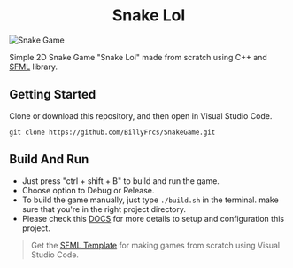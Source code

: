 <h1 align="center">Snake Lol</h1>

![Snake Game](https://github.com/BillyFrcs/SnakeGame/blob/master/assets/example/Snake.png)

Simple 2D Snake Game "Snake Lol" made from scratch using C++ and [SFML](https://www.sfml-dev.org/index.php) library.

## Getting Started

Clone or download this repository, and then open in Visual Studio Code.

```
git clone https://github.com/BillyFrcs/SnakeGame.git
```

## Build And Run

- Just press "ctrl + shift + B" to build and run the game.
- Choose option to Debug or Release.
- To build the game manually, just type `./build.sh` in the terminal. make sure that you're in the right project directory.
- Please check this [DOCS](https://github.com/BillyFrcs/SnakeGame/blob/master/Template/README.md) for more details to setup and configuration this project.

> Get the [SFML Template](https://github.com/andrew-r-king/sfml-vscode-boilerplate) for making games from scratch using Visual Studio Code.
